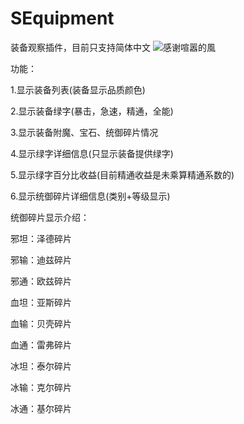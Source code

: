 # SEquipment
 装备观察插件，目前只支持简体中文
![感谢喧嚣的風](https://user-images.githubusercontent.com/93329319/139377655-911f94eb-5e8c-40b9-8bce-ee6f3318e5d9.png)

功能：

1.显示装备列表(装备显示品质颜色)

2.显示装备绿字(暴击，急速，精通，全能)

3.显示装备附魔、宝石、统御碎片情况

4.显示绿字详细信息(只显示装备提供绿字)

5.显示绿字百分比收益(目前精通收益是未乘算精通系数的)

6.显示统御碎片详细信息(类别+等级显示)

统御碎片显示介绍：

邪坦：泽德碎片

邪输：迪兹碎片

邪通：欧兹碎片

血坦：亚斯碎片

血输：贝壳碎片

血通：雷弗碎片

冰坦：泰尔碎片

冰输：克尔碎片

冰通：基尔碎片
